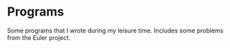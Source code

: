 # Programs
Some programs that I wrote during my leisure time. Includes some problems from the Euler project.
